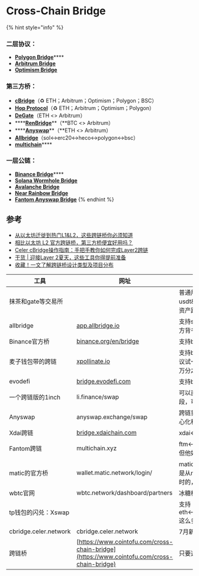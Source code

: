 # Cross-Chain Bridge

{% hint style="info" %}
### 二层协议：

* [**Polygon Bridge**](https://wallet.polygon.technology/bridge)****
* ****[**Arbitrum Bridge**](https://bridge.arbitrum.io/)****
* [**Optimism Bridge**](https://gateway.optimism.io/)

### 第三方桥：

* [**cBridge**](https://cbridge.celer.network/)（♻️ ETH；Arbitrum；Optimism；Polygon；BSC）
* [**Hop Protocol**](https://app.hop.exchange/)（♻️ ETH；Arbitrum；Optimism；Polygon）
* [**DeGate**](https://bridge.degate.com/)（ETH <> Arbitrum）
* ****[**RenBridge**](https://bridge.renproject.io/mint)**（**BTC <> Arbitrum）
* ****[**Anyswap**](https://anyswap.exchange/dashboard)**（**ETH <> Arbitrum）
* [**Allbridge**](https://app.allbridge.io/)（sol↔erc20↔heco↔polygon↔bsc）
* [**multichain**](https://app.multichain.org/#/router)****

### 一层公链：

* [**Binance Bridge**](http://binance.org/en/bridge)****
* ****[**Solana Wormhole Bridge**](zhi-hui-shi-kua-lian-qiao.md#can-kao)****
* [**Avalanche Bridge**](https://bridge.avax.network/login)
* [**Near Rainbow Bridge**](https://ethereum.bridgetonear.org/)
* ****[**Fantom Anyswap Bridge**](https://ftm.anyswap.exchange/bridge)****
{% endhint %}

## 参考

* [从以太坊迁徙到热门L1\&L2，这些跨链桥你必须知道](https://www.163.com/dy/article/GJQ1V4CG0514832I.html)
* [相比以太坊 L2 官方跨链桥，第三方桥便宜好用吗？](https://www.8btc.com/article/6689730)
* [Celer cBridge操作指南：手把手教你如何完成Layer2跨链](https://www.8btc.com/article/6688136)
* [干货 | 迎接Layer 2夏天，这些工具你得提前准备](https://www.8btc.com/article/6687854)
* [收藏！一文了解跨链桥设计类型及项目分布](https://www.8btc.com/article/6683702)

| 工具                    | 网址                                                                                                                                                               | 简介                                                                                                             |
| --------------------- | ---------------------------------------------------------------------------------------------------------------------------------------------------------------- | -------------------------------------------------------------------------------------------------------------- |
| 抹茶和gate等交易所           |                                                                                                                                                                  | 普通用户跨链首选中心化交易所，个人用的最多的是抹茶和gate，他俩支持多链usdt\&usdc的充提币，充提币之前一定要再三确认好目标地址和链。但要明白交易所的资产跨链最终也是用的下面的这些去中心化跨链工具。       |
| allbridge             | [app.allbridge.io](https://www.google.com/url?q=http://app.allbridge.io/\&sa=D\&source=editors\&ust=1631629363816000\&usg=AOvVaw2jHYnwg3ZQ1JNsAUiUnUSi)          | 支持sol↔erc20↔heco↔polygon↔bsc 六月刚推出的跨链桥，有matic和solana官方背书，往sol跨资产首选去中心化桥。                                       |
| Binance官方桥            | [binance.org/en/bridge](https://www.google.com/url?q=http://binance.org/en/bridge\&sa=D\&source=editors\&ust=1631629363816000\&usg=AOvVaw0BZg4ar52SQCUToeoGsH8T) | 支持bsc↔erc20↔trx，用过多次，非常好用，eth和bsc之间跨链首选桥。                                                                      |
| 麦子钱包带的跨链              | [xpollinate.io](https://www.google.com/url?q=http://xpollinate.io\&sa=D\&source=editors\&ust=1631629363817000\&usg=AOvVaw3CJGiJgQLKtZxBmGUjucOS)                 | 支持bsc↔matic↔ftm↔xdai，比较不错，也会遇到流动性不足，如果是usdc的话建议试一下用1inch换成usdt或者dai再跨。我一般bsc和matic之间跨链就用这个，手续费万分之五，速度比较快。      |
| evodefi               | [bridge.evodefi.com](https://www.google.com/url?q=http://bridge.evodefi.com\&sa=D\&source=editors\&ust=1631629363817000\&usg=AOvVaw1ysB0GNJaIUVQIjWtf1B7o)       | 支持bsc↔ftm↔heco↔hsc↔eth 这个我没咋用，好像是手续fee比较高（千分之五）                                                                |
| 一个跨链版的1inch           | li.finance/swap                                                                                                                                                  | 可以直接实现bsc↔matic↔xdai三条链上的token直接swap功能，项目处于beta阶段，可能会出现问题。                                                     |
| Anyswap               | anyswap.exchange/swap                                                                                                                                            | 跨链界最强王者：支持erc20,bsc,fsn,matic,ftm,xdai等其他乱七八糟小链的互跨，去中心化程度高，使用难度和门槛较高，有时会有链间流动性不足的问题。                           |
| Xdai跨链                | [bridge.xdaichain.com](https://www.google.com/url?q=http://bridge.xdaichain.com\&sa=D\&source=editors\&ust=1631629363817000\&usg=AOvVaw0DxwDuiEy7Yeu3UWF85H7x)   | xdai↔erc20 xdai官方桥。                                                                                            |
| Fantom跨链              | multichain.xyz                                                                                                                                                   | ftm↔erc20 主要都用这个，手续fee比较高。这个你在他网站上找不到任何联系方式，但他好像是跟anyswap一家的，出了事可以去找anyswap维权。                                 |
| matic的官方桥             | wallet.matic.network/login/                                                                                                                                      | matic↔erc20 注意：从erc20跨到matic上面只需要不到十分钟和少量eth手续费，但是从matic上面跨到erc20上面一定要注意看出现的提示，有需要几分钟的，有需要三小时的，跨matic币就需要最多7天。 |
| wbtc官网                | wbtc.network/dashboard/partners                                                                                                                                  | 冰糖橙跨链到以太坊上推荐大家使用wbtc官网上面的工具wrap成WBTC。                                                                          |
| tp钱包的闪兑：Xswap         |                                                                                                                                                                  | 支持eth↔bsc↔heco↔trx↔matic↔oec↔ftm↔eos↔hsc↔btc↔dot↔ksm↔lost这么多链的互跨，功能有点强大。                                       |
| cbridge.celer.network | cbridge.celer.network                                                                                                                                            | 7月新出的跨链桥，支持eth↔bsc↔matic↔xdai↔arbitrum互跨，手续费很低。                                                                |
| 跨链桥                   | [https://www.cointofu.com/cross-chain-bridge](https://www.cointofu.com/cross-chain-bridge)                                                                       | 只要选你想把资金从哪个链转去哪个链，就会自动输出对应的结果                                                                                  |
